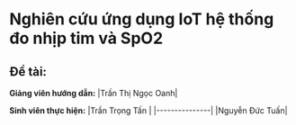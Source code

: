 # Nghiên cứu ứng dụng IoT hệ thống đo nhịp tim và SpO2
## Đề tài:

**Giảng viên hướng dẫn:** 
|Trần Thị Ngọc Oanh|

**Sinh viên thực hiện:**
|Trần Trọng Tấn |
|---------------|
|Nguyễn Đức Tuấn|
